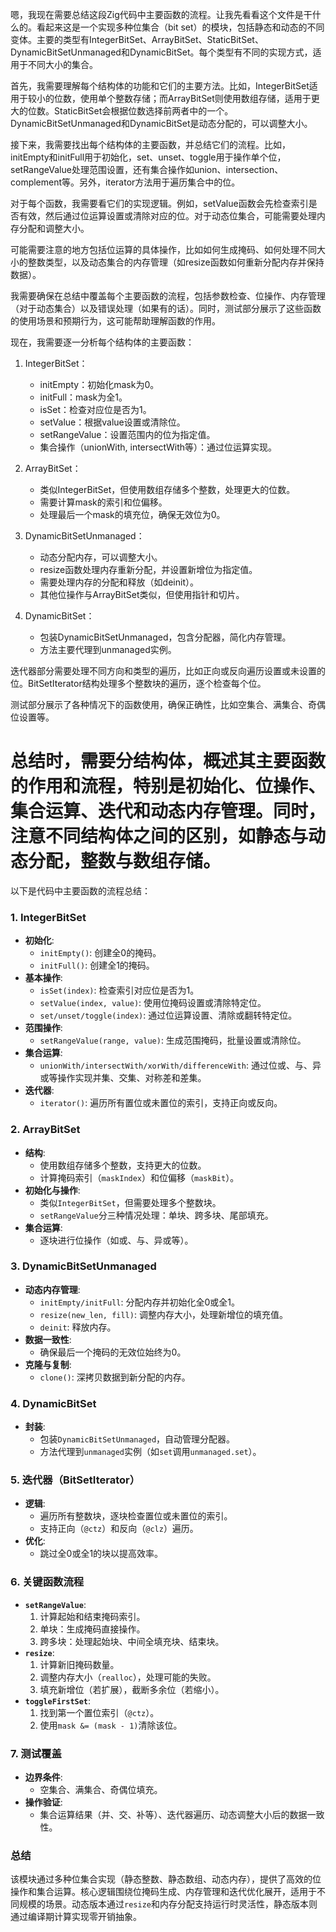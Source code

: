 嗯，我现在需要总结这段Zig代码中主要函数的流程。让我先看看这个文件是干什么的。看起来这是一个实现多种位集合（bit set）的模块，包括静态和动态的不同变体。主要的类型有IntegerBitSet、ArrayBitSet、StaticBitSet、DynamicBitSetUnmanaged和DynamicBitSet。每个类型有不同的实现方式，适用于不同大小的集合。

首先，我需要理解每个结构体的功能和它们的主要方法。比如，IntegerBitSet适用于较小的位数，使用单个整数存储；而ArrayBitSet则使用数组存储，适用于更大的位数。StaticBitSet会根据位数选择前两者中的一个。DynamicBitSetUnmanaged和DynamicBitSet是动态分配的，可以调整大小。

接下来，我需要找出每个结构体的主要函数，并总结它们的流程。比如，initEmpty和initFull用于初始化，set、unset、toggle用于操作单个位，setRangeValue处理范围设置，还有集合操作如union、intersection、complement等。另外，iterator方法用于遍历集合中的位。

对于每个函数，我需要看它们的实现逻辑。例如，setValue函数会先检查索引是否有效，然后通过位运算设置或清除对应的位。对于动态位集合，可能需要处理内存分配和调整大小。

可能需要注意的地方包括位运算的具体操作，比如如何生成掩码、如何处理不同大小的整数类型，以及动态集合的内存管理（如resize函数如何重新分配内存并保持数据）。

我需要确保在总结中覆盖每个主要函数的流程，包括参数检查、位操作、内存管理（对于动态集合）以及错误处理（如果有的话）。同时，测试部分展示了这些函数的使用场景和预期行为，这可能帮助理解函数的作用。

现在，我需要逐一分析每个结构体的主要函数：

1. IntegerBitSet：
   - initEmpty：初始化mask为0。
   - initFull：mask为全1。
   - isSet：检查对应位是否为1。
   - setValue：根据value设置或清除位。
   - setRangeValue：设置范围内的位为指定值。
   - 集合操作（unionWith, intersectWith等）：通过位运算实现。

2. ArrayBitSet：
   - 类似IntegerBitSet，但使用数组存储多个整数，处理更大的位数。
   - 需要计算mask的索引和位偏移。
   - 处理最后一个mask的填充位，确保无效位为0。

3. DynamicBitSetUnmanaged：
   - 动态分配内存，可以调整大小。
   - resize函数处理内存重新分配，并设置新增位为指定值。
   - 需要处理内存的分配和释放（如deinit）。
   - 其他位操作与ArrayBitSet类似，但使用指针和切片。

4. DynamicBitSet：
   - 包装DynamicBitSetUnmanaged，包含分配器，简化内存管理。
   - 方法主要代理到unmanaged实例。

迭代器部分需要处理不同方向和类型的遍历，比如正向或反向遍历设置或未设置的位。BitSetIterator结构处理多个整数块的遍历，逐个检查每个位。

测试部分展示了各种情况下的函数使用，确保正确性，比如空集合、满集合、奇偶位设置等。

总结时，需要分结构体，概述其主要函数的作用和流程，特别是初始化、位操作、集合运算、迭代和动态内存管理。同时，注意不同结构体之间的区别，如静态与动态分配，整数与数组存储。
================================================
以下是代码中主要函数的流程总结：

### 1. **IntegerBitSet**
- **初始化**:
  - `initEmpty()`: 创建全0的掩码。
  - `initFull()`: 创建全1的掩码。
- **基本操作**:
  - `isSet(index)`: 检查索引对应位是否为1。
  - `setValue(index, value)`: 使用位掩码设置或清除特定位。
  - `set/unset/toggle(index)`: 通过位运算设置、清除或翻转特定位。
- **范围操作**:
  - `setRangeValue(range, value)`: 生成范围掩码，批量设置或清除位。
- **集合运算**:
  - `unionWith/intersectWith/xorWith/differenceWith`: 通过位或、与、异或等操作实现并集、交集、对称差和差集。
- **迭代器**:
  - `iterator()`: 遍历所有置位或未置位的索引，支持正向或反向。

### 2. **ArrayBitSet**
- **结构**:
  - 使用数组存储多个整数，支持更大的位数。
  - 计算掩码索引（`maskIndex`）和位偏移（`maskBit`）。
- **初始化与操作**:
  - 类似`IntegerBitSet`，但需要处理多个整数块。
  - `setRangeValue`分三种情况处理：单块、跨多块、尾部填充。
- **集合运算**:
  - 逐块进行位操作（如或、与、异或等）。

### 3. **DynamicBitSetUnmanaged**
- **动态内存管理**:
  - `initEmpty/initFull`: 分配内存并初始化全0或全1。
  - `resize(new_len, fill)`: 调整内存大小，处理新增位的填充值。
  - `deinit`: 释放内存。
- **数据一致性**:
  - 确保最后一个掩码的无效位始终为0。
- **克隆与复制**:
  - `clone()`: 深拷贝数据到新分配的内存。

### 4. **DynamicBitSet**
- **封装**:
  - 包装`DynamicBitSetUnmanaged`，自动管理分配器。
  - 方法代理到`unmanaged`实例（如`set`调用`unmanaged.set`）。

### 5. **迭代器（BitSetIterator）**
- **逻辑**:
  - 遍历所有整数块，逐块检查置位或未置位的索引。
  - 支持正向（`@ctz`）和反向（`@clz`）遍历。
- **优化**:
  - 跳过全0或全1的块以提高效率。

### 6. **关键函数流程**
- **`setRangeValue`**:
  1. 计算起始和结束掩码索引。
  2. 单块：生成掩码直接操作。
  3. 跨多块：处理起始块、中间全填充块、结束块。
- **`resize`**:
  1. 计算新旧掩码数量。
  2. 调整内存大小（`realloc`），处理可能的失败。
  3. 填充新增位（若扩展），截断多余位（若缩小）。
- **`toggleFirstSet`**:
  1. 找到第一个置位索引（`@ctz`）。
  2. 使用`mask &= (mask - 1)`清除该位。

### 7. **测试覆盖**
- **边界条件**:
  - 空集合、满集合、奇偶位填充。
- **操作验证**:
  - 集合运算结果（并、交、补等）、迭代器遍历、动态调整大小后的数据一致性。

### 总结
该模块通过多种位集合实现（静态整数、静态数组、动态内存），提供了高效的位操作和集合运算。核心逻辑围绕位掩码生成、内存管理和迭代优化展开，适用于不同规模的场景。动态版本通过`resize`和内存分配支持运行时灵活性，静态版本则通过编译期计算实现零开销抽象。
